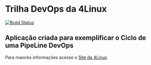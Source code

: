 # Trilha DevOps da 4Linux

<!-- Altere a Flag abaixo com sua URL do Travis -->
[![Build Status](https://travis-ci.com/Celso1529Ota/DevOpsLab-HelloWorld.svg?branch=master)](https://travis-ci.com/Celso1529Ota/DevOpsLab-HelloWorld)

## Aplicação criada para exemplificar o Ciclo de uma PipeLine DevOps


Para maiores informações acesse o [Site da 4Linux](https://www.4linux.com.br/cursos/devops)
